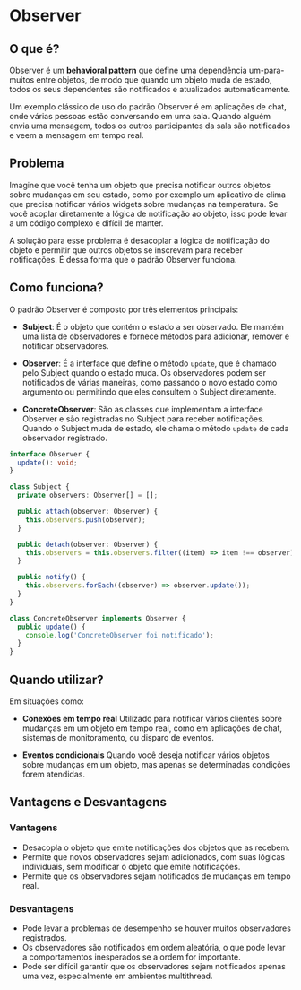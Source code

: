 # Observer

## O que é?

Observer é um **behavioral pattern** que define uma dependência um-para-muitos entre objetos, de modo que quando um objeto muda de estado, todos os seus dependentes são notificados e atualizados automaticamente.

Um exemplo clássico de uso do padrão Observer é em aplicações de chat, onde várias pessoas estão conversando em uma sala. Quando alguém envia uma mensagem, todos os outros participantes da sala são notificados e veem a mensagem em tempo real.

## Problema

Imagine que você tenha um objeto que precisa notificar outros objetos sobre mudanças em seu estado, como por exemplo um aplicativo de clima que precisa notificar vários widgets sobre mudanças na temperatura. Se você acoplar diretamente a lógica de notificação ao objeto, isso pode levar a um código complexo e difícil de manter.

A solução para esse problema é desacoplar a lógica de notificação do objeto e permitir que outros objetos se inscrevam para receber notificações. É dessa forma que o padrão Observer funciona.

## Como funciona?

O padrão Observer é composto por três elementos principais:

- **Subject**: É o objeto que contém o estado a ser observado. Ele mantém uma lista de observadores e fornece métodos para adicionar, remover e notificar observadores.

- **Observer**: É a interface que define o método `update`, que é chamado pelo Subject quando o estado muda. Os observadores podem ser notificados de várias maneiras, como passando o novo estado como argumento ou permitindo que eles consultem o Subject diretamente.

- **ConcreteObserver**: São as classes que implementam a interface Observer e são registradas no Subject para receber notificações. Quando o Subject muda de estado, ele chama o método `update` de cada observador registrado.

```typescript
interface Observer {
  update(): void;
}

class Subject {
  private observers: Observer[] = [];

  public attach(observer: Observer) {
    this.observers.push(observer);
  }

  public detach(observer: Observer) {
    this.observers = this.observers.filter((item) => item !== observer);
  }

  public notify() {
    this.observers.forEach((observer) => observer.update());
  }
}

class ConcreteObserver implements Observer {
  public update() {
    console.log('ConcreteObserver foi notificado');
  }
}
```

## Quando utilizar?

Em situações como:

- **Conexões em tempo real**
  Utilizado para notificar vários clientes sobre mudanças em um objeto em tempo real, como em aplicações de chat, sistemas de monitoramento, ou disparo de eventos.

- **Eventos condicionais**
  Quando você deseja notificar vários objetos sobre mudanças em um objeto, mas apenas se determinadas condições forem atendidas.

## Vantagens e Desvantagens

### Vantagens

- Desacopla o objeto que emite notificações dos objetos que as recebem.
- Permite que novos observadores sejam adicionados, com suas lógicas individuais, sem modificar o objeto que emite notificações.
- Permite que os observadores sejam notificados de mudanças em tempo real.

### Desvantagens

- Pode levar a problemas de desempenho se houver muitos observadores registrados.
- Os observadores são notificados em ordem aleatória, o que pode levar a comportamentos inesperados se a ordem for importante.
- Pode ser difícil garantir que os observadores sejam notificados apenas uma vez, especialmente em ambientes multithread.
